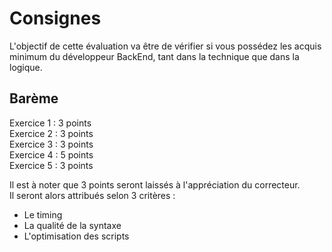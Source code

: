 # Consignes

L'objectif de cette évaluation va être de vérifier si vous possédez les acquis minimum du développeur BackEnd, tant dans la technique que dans la logique.

## Barème

Exercice 1 : 3 points<br>
Exercice 2 : 3 points<br>
Exercice 3 : 3 points<br>
Exercice 4 : 5 points<br>
Exercice 5 : 3 points

Il est à noter que 3 points seront laissés à l'appréciation du correcteur.<br>
Il seront alors attribués selon 3 critères :
- Le timing
- La qualité de la syntaxe
- L'optimisation des scripts